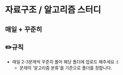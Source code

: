 # 자료구조 / 알고리즘 스터디
매일 + 꾸준히 
----
## ✏️**규칙**
* 매일 2-3문제씩 꾸준히 풀어 해당 폴더에 업로드 해주세요 :)
   * 문제의 '알고리즘 분류'를 기준으로 폴더를 정합니다.
